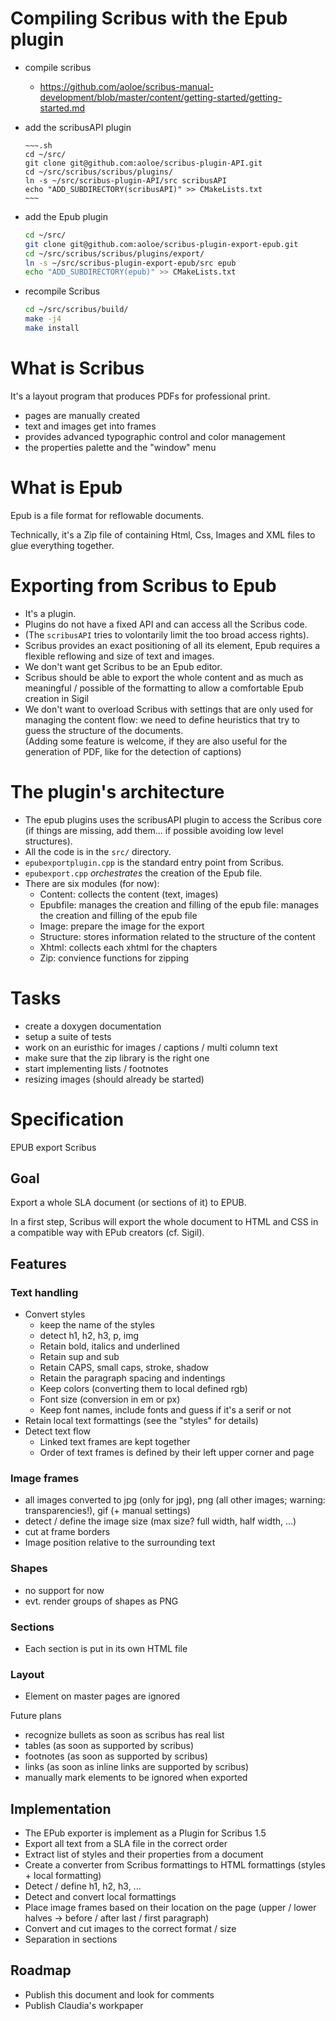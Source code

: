 # Compiling Scribus with the Epub plugin

- compile scribus
  - https://github.com/aoloe/scribus-manual-development/blob/master/content/getting-started/getting-started.md
- add the scribusAPI plugin

      ~~~.sh
      cd ~/src/
      git clone git@github.com:aoloe/scribus-plugin-API.git
      cd ~/src/scribus/scribus/plugins/
      ln -s ~/src/scribus-plugin-API/src scribusAPI
      echo "ADD_SUBDIRECTORY(scribusAPI)" >> CMakeLists.txt
      ~~~

- add the Epub plugin  

  ~~~.sh
  cd ~/src/
  git clone git@github.com:aoloe/scribus-plugin-export-epub.git
  cd ~/src/scribus/scribus/plugins/export/
  ln -s ~/src/scribus-plugin-export-epub/src epub
  echo "ADD_SUBDIRECTORY(epub)" >> CMakeLists.txt
  ~~~

- recompile Scribus  

  ~~~.sh
  cd ~/src/scribus/build/
  make -j4
  make install
  ~~~

# What is Scribus

It's a layout program that produces PDFs for professional print.

- pages are manually created
- text and images get into frames
- provides advanced typographic control and color management
- the properties palette and the "window" menu

# What is Epub

Epub is a file format for reflowable documents.

Technically, it's a Zip file of containing Html, Css, Images and XML files to glue everything together.

# Exporting from Scribus to Epub

- It's a plugin.
- Plugins do not have a fixed API and can access all the Scribus code.
- (The `scribusAPI` tries to volontarily limit the too broad access rights).
- Scribus provides an exact positioning of all its element, Epub requires a flexible reflowing and size of text and images.
- We don't want get Scribus to be an Epub editor.
- Scribus should be able to export the whole content and as much as meaningful / possible of the formatting to allow a comfortable Epub creation in Sigil
- We don't want to overload Scribus with settings that are only used for managing the content flow: we need to define heuristics that try to guess the structure of the documents.  
  (Adding some feature is welcome, if they are also useful for the generation of PDF, like for the detection of captions)

# The plugin's architecture

- The epub plugins uses the scribusAPI plugin to access the Scribus core (if things are missing, add them... if possible avoiding low level structures).
- All the code is in the `src/` directory.
- `epubexportplugin.cpp` is the standard entry point from Scribus.
- `epubexport.cpp` _orchestrates_ the creation of the Epub file.
- There are six modules (for now):
  - Content: collects the content (text, images)
  - Epubfile: manages the creation and filling of the epub file: manages the creation and filling of the epub file
  - Image: prepare the image for the export
  - Structure: stores information related to the structure of the content
  - Xhtml: collects each xhtml for the chapters
  - Zip: convience functions for zipping

# Tasks

- create a doxygen documentation
- setup a suite of tests
- work on an euristhic for images / captions / multi column text
- make sure that the zip library is the right one
- start implementing lists / footnotes
- resizing images (should already be started)


# Specification

EPUB export  Scribus

## Goal

Export a whole SLA document (or sections of it) to EPUB.

In a first step, Scribus will export the whole document to HTML and CSS in a compatible way with EPub creators (cf. Sigil).


## Features

### Text handling

- Convert styles
  - keep the name of the styles
  - detect h1, h2, h3, p, img
  - Retain bold, italics and underlined
  - Retain sup and sub
  - Retain CAPS, small caps, stroke, shadow
  - Retain the paragraph spacing and indentings
  - Keep colors (converting them to local defined rgb)
  - Font size (conversion in em or px)
  - Keep font names, include fonts and guess if it's a serif or not
- Retain local text formattings (see the "styles" for details)
- Detect text flow
  - Linked text frames are kept together
  - Order of text frames is defined by their left upper corner and page

### Image frames
  - all images converted to jpg (only for jpg), png (all other images; warning: transparencies!), gif (+ manual settings)
  - detect / define the image size (max size? full width, half width, ...)
  - cut at frame borders
  - Image position relative to the surrounding text

### Shapes
  - no support for now
  - evt. render groups of shapes as PNG

### Sections
  - Each section is put in its own HTML file

### Layout
  - Element on master pages are ignored


Future plans
- recognize bullets as soon as scribus has real list
- tables (as soon as supported by scribus)
- footnotes (as soon as supported by scribus)
- links (as soon as inline links are supported by scribus)
- manually mark elements to be ignored when exported

## Implementation

- The EPub exporter is implement as a Plugin for Scribus 1.5
- Export all text from a SLA file in the correct order
- Extract list of styles and their properties from a document
- Create a converter from Scribus formattings to HTML formattings (styles + local formatting)
- Detect / define h1, h2, h3, ...
- Detect and convert local formattings
- Place image frames based on their location on the page (upper / lower halves -> before / after last / first paragraph)
- Convert and cut images to the correct format / size
- Separation in sections

Roadmap
---

- Publish this document and look for comments
- Publish Claudia's workpaper
